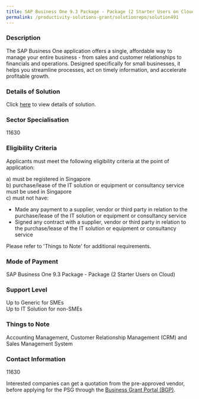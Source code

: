 ```yaml
---
title: SAP Business One 9.3 Package - Package (2 Starter Users on Cloud)
permalink: /productivity-solutions-grant/solutionrepo/solution491
---
```


### Description

The SAP Business One application offers a single, affordable way to manage your entire business - from sales and customer relationships to financials and operations. Designed specifically for small businesses, it helps you streamline processes, act on timely information, and accelerate profitable growth.

### Details of Solution

Click <a href='Integrated Information Systems Pte Ltd' target='_blank' rel='noopener'>here</a> to view details of solution.

### Sector Specialisation

 11630 

### Eligibility Criteria

Applicants must meet the following eligibility criteria at the point of application:

a) must be registered in Singapore <br>
b) purchase/lease of the IT solution or equipment or consultancy service must be used in Singapore <br>
c) must not have:
- Made any payment to a supplier, vendor or third party in relation to the purchase/lease of the IT solution or equipment or consultancy service
- Signed any contract with a supplier, vendor or third party in relation to the purchase/lease of the IT solution or equipment or consultancy service

Please refer to 'Things to Note' for additional requirements.

### Mode of Payment
SAP Business One 9.3 Package - Package (2 Starter Users on Cloud)

### Support Level
Up to Generic for SMEs <br>
Up to IT Solution for non-SMEs

### Things to Note
Accounting Management, Customer Relationship Management (CRM) and Sales Management System

### Contact Information
11630

Interested companies can get a quotation from the pre-approved vendor, before applying for the PSG through the <a target='_blank' rel='noopener' href='https://www.businessgrants.gov.sg/'>Business Grant Portal (BGP)</a>.
